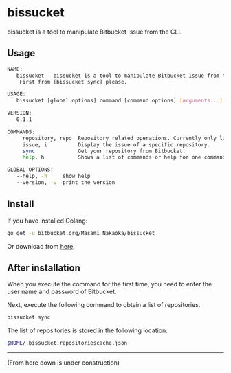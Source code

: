 # bissucket

bissucket is a tool to manipulate Bitbucket Issue from the CLI.

## Usage

```bash
NAME:
   bissucket - bissucket is a tool to manipulate Bitbucket Issue from the CLI.
    First from [bissucket sync] please.

USAGE:
   bissucket [global options] command [command options] [arguments...]

VERSION:
   0.1.1

COMMANDS:
     repository, repo  Repository related operations. Currently only list view.
     issue, i          Display the issue of a specific repository.
     sync              Get your repository from Bitbucket.
     help, h           Shows a list of commands or help for one command

GLOBAL OPTIONS:
   --help, -h     show help
   --version, -v  print the version
```

## Install

If you have installed Golang:

```bash
go get -u bitbucket.org/Masami_Nakaoka/bissucket
```

Or download from [here](https://bitbucket.org/Masami_Nakaoka/bissucket/downloads/).

## After installation

When you execute the command for the first time, you need to enter the user name and password of Bitbucket.

Next, execute the following command to obtain a list of repositories.

```bash
bissucket sync
```

The list of repositories is stored in the following location:

```bash
$HOME/.bissucket.repositoriescache.json
```

---

(From here down is under construction)

